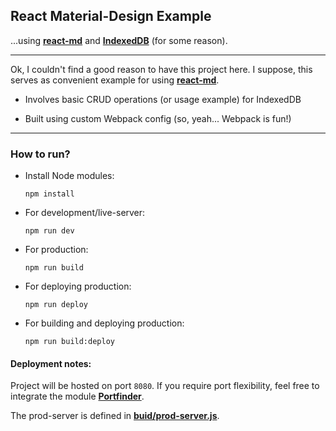 ## React Material-Design Example

...using [**react-md**][2] and [**IndexedDB**][1] (for some reason).

---

Ok, I couldn't find a good reason to have this project here. I suppose, this serves as convenient example for using [**react-md**][2].

* Involves basic CRUD operations (or usage example) for IndexedDB

* Built using custom Webpack config (so, yeah... Webpack is fun!)

---

### How to run?

* Install Node modules:

  `npm install`

* For development/live-server:

  `npm run dev`

* For production:

  `npm run build`

* For deploying production:

  `npm run deploy`

* For building and deploying production:

  `npm run build:deploy`

#### Deployment notes:

Project will be hosted on port `8080`. If you require port flexibility, feel free to integrate the module [**Portfinder**][3].

The prod-server is defined in [**buid/prod-server.js**][4].

[1]: https://developer.mozilla.org/en-US/docs/Web/API/IndexedDB_API
[2]: https://react-md.mlaursen.com/
[3]: https://www.npmjs.com/package/portfinder
[4]: https://github.com/Jaskaranbir/React-MD_IndexedDB_Example/blob/master/build/prod-server.js
